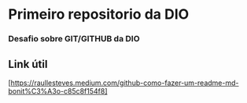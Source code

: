 # Primeiro repositorio da DIO

### Desafio sobre GIT/GITHUB da DIO


## Link útil

[https://raullesteves.medium.com/github-como-fazer-um-readme-md-bonit%C3%A3o-c85c8f154f8]
